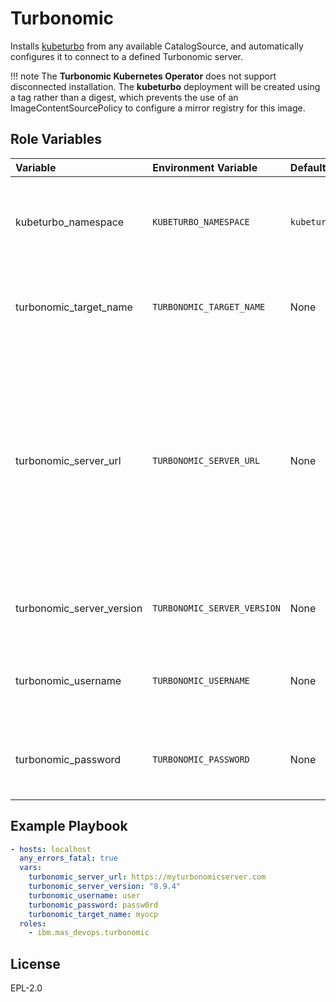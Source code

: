 Turbonomic
===============================================================================
Installs [kubeturbo](https://github.com/turbonomic/kubeturbo) from any available CatalogSource, and automatically configures it to connect to a defined Turbonomic server.

!!! note
    The **Turbonomic Kubernetes Operator** does not support disconnected installation.  The **kubeturbo** deployment will be created using a tag rather than a digest, which prevents the use of an ImageContentSourcePolicy to configure a mirror registry for this image.


Role Variables
-------------------------------------------------------------------------------

| Variable       | Environment Variable | Default | Description |
| :------------- | :------------------- | :------ | :---------- |
| kubeturbo_namespace | `KUBETURBO_NAMESPACE` | `kubeturbo` | Optional.  Set the namespace where the KubeTurbo operator will be installed. |
| turbonomic_target_name | `TURBONOMIC_TARGET_NAME` | None | Required.  This is the name of the cluster as it will be seen in Turbonomic. |
| turbonomic_server_url | `TURBONOMIC_SERVER_URL` | None | Required.  The route is required to access the Turbonomics instance. Kubeturbo communicates with the Turbo Server using the supplied turbonomic route as the Turbonomic Server endpoint while configuring kubeturbo. |
| turbonomic_server_version | `TURBONOMIC_SERVER_VERSION` | None | Optional.  The version of the Turbonomic server you are connecting to. |
| turbonomic_username | `TURBONOMIC_USERNAME` | None | Required.  The username to authenticate with the Turbonomic server. |
| turbonomic_password | `TURBONOMIC_PASSWORD` | None | Required.  The password to authenticate with the Turbonomic server. |


Example Playbook
-------------------------------------------------------------------------------

```yaml
- hosts: localhost
  any_errors_fatal: true
  vars:
    turbonomic_server_url: https://myturbonomicserver.com
    turbonomic_server_version: "8.9.4"
    turbonomic_username: user
    turbonomic_password: passw0rd
    turbonomic_target_name: myocp
  roles:
    - ibm.mas_devops.turbonomic
```

License
-------------------------------------------------------------------------------
EPL-2.0
